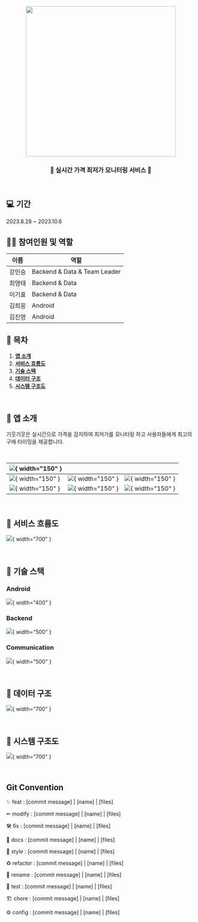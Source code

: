 <div align="center">
<img src="res/기웃기웃.png" height="400px" width="400px" align="Center">

### 📱 실시간 가격 최저가 모니터링 서비스 📱

</div>
<br>

## 💻 기간
2023.8.28 ~ 2023.10.6

## 🙋🏻 참여인원 및 역할

| 이름   | 역할                  |                                         
|  ---  | ------------------- |
| 강민승 | Backend & Data & Team Leader |
| 최영태 | Backend & Data               |
| 이기표 | Backend & Data               |
| 김희웅 | Android                      |
| 김진영 | Android                      |

## 📌 목차
1. [**앱 소개**](#-앱-소개)
1. [**서비스 흐름도**](#-서비스-흐름도)
1. [**기술 스택**](#-기술-스택)
1. [**데이터 구조**](#-데이터-구조)
1. [**시스템 구조도**](#-시스템-구조도)

<br>

<div id="1"></div>

## 📱 앱 소개

<div>

기웃기웃은 실시간으로 가격을 감지하여 최저가를 모니터링 하고 사용자들에게 최고의 구매 타이밍을 제공합니다.

<br>

| ![](res/AOS_0.png){ width="150" } |  |  |
|---|---|---|
| ![](res/AOS_1.png){ width="150" } | ![](res/AOS_2.png){ width="150" } | ![](res/AOS_3.png){ width="150" } |
| ![](res/AOS_4.png){ width="150" } | ![](res/AOS_5.png){ width="150" } | ![](res/AOS_6.png){ width="150" } |

<br>

<div id="2"></div>

## 📱 서비스 흐름도
![](res/ServiceFlow.png){ width="700" }

<br>

<div id="3"></div>

## 📍 기술 스택

### Android

![](res/AndroidStack.png){ width="400" }

### Backend

![](res/BackendStack.png){ width="500" }

### Communication

![](res/ComunicationStack.png){ width="500" }

<br>

<div id="4"></div>

## 📃 데이터 구조

![](res/ERD.png){ width="700" }

<br>

<div id="5"></div>

## 🔎 시스템 구조도

![](res/Architecture.png){ width="700" }

<br>


## Git Convention
✨ feat : [commit message] | [name] | [files]

✏ modify : [commit message] | [name] | [files]

🛠 fix : [commit message] | [name] | [files]

📃 docs : [commit message] | [name] | [files]

🎨 style : [commit message] | [name] | [files]

♻ refactor : [commit message] | [name] | [files]

👶 rename : [commit message] | [name] | [files]

💯 test : [commit message] | [name] | [files]

🏗 chore : [commit message] | [name] | [files]

⚙ config : [commit message] | [name] | [files]
